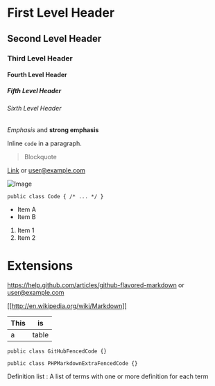 # First Level Header
## Second Level Header
### Third Level Header
#### Fourth Level Header
##### Fifth Level Header
###### Sixth Level Header

*Emphasis* and **strong emphasis**

Inline `code` in a paragraph.

> Blockquote

[Link][1] or <user@example.com>

![Image](http://www.example.com/favicon.png)

    public class Code { /* ... */ }

* Item A
* Item B

1. Item 1
1. Item 2

[1]: http://daringfireball.net/projects/markdown/ "Markdown"

# Extensions

https://help.github.com/articles/github-flavored-markdown or user@example.com

[[http://en.wikipedia.org/wiki/Markdown]]

This | is
---- | ----
a    | table

```
public class GitHubFencedCode {}
```
~~~
public class PHPMarkdownExtraFencedCode {}
~~~

Definition list
: A list of terms with one or more definition for each term
